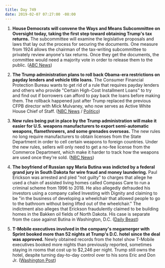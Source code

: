 ```yaml
---
title: Day 749
date: 2019-02-07 07:27:00 -08:00
---
```


1. **House Democrats will convene the Ways and Means Subcommittee on Oversight today, taking the first step toward obtaining Trump's tax returns.** The subcommittee will examine the legislative proposals and laws that lay out the process for securing the documents. One measure from 1924 allows the chairman of the tax-writing subcommittee to privately review anyone's tax returns. Once they get the documents, the committee would need a majority vote in order to release them to the public. ([ABC News](https://abcnews.go.com/Politics/house-democrats-1st-step-obtain-trumps-tax-returns/story?id=60899702))

2. **The Trump administration plans to roll back Obama-era restrictions on payday lenders and vehicle title loans.** The Consumer Financial Protection Bureau wants to get rid of a rule that requires payday lenders and others who provide "Certain High-Cost Installment Loans" to try and find out if borrowers can afford to pay back the loans before making them. The rollback happened just after Trump replaced the previous CFPB director with Mick Mulvaney, who now serves as Active White House Chief of Staff. ([NBC News](https://www.nbcnews.com/news/us-news/cfpb-announces-it-will-roll-back-obama-era-restrictions-payday-n968471) / [Politico](https://www.politico.com/story/2019/02/06/maxine-waters-payday-lenders-1152678))

3. **New rules being put in place by the Trump administration will make it easier for U.S. weapons manufacturers to export semi-automatic weapons, flamethrowers, and some grenades overseas.** The new rules no long require manufacturers to obtain licenses from the State Department in order to cell certain weapons to foreign countries. Under the new rules, sellers will only need to get a no-fee license from the Commerce Department, which make it harder to track how the weapons are used once they're sold. ([NBC News](https://www.nbcnews.com/politics/white-house/new-trump-rules-make-it-easier-u-s-gun-makers-n968601))

4. **The boyfriend of Russian spy Maria Butina was indicted by a federal grand jury in South Dakota for wire fraud and money laundering.** Paul Erickson was arrested and pled "not guilty" to charges that allege he used a chain of assisted living homes called Compass Care to run a criminal scheme from 1996 to 2018. He also allegedly defrauded his investors using a company called Investing with Dignity and claiming to be "in the business of developing a wheelchair that allowed people to go to the bathroom without being lifted out of the wheelchair." The indictment also alleges that Erickson fraudulently claimed to be building homes in the Bakken oil fields of North Dakota. His case is separate from the case against Butina in Washington, D.C. ([Daily Beast](https://www.thedailybeast.com/paul-erickson-russian-agent-maria-butinas-boyfriend-indicted-for-fraud))

5. **T-Mobile executives involved in the company's megamerger with Sprint booked more than 52 nights at Trump's D.C. hotel since the deal was approved.** Newly obtained records from the hotel show T-Mobile executives booked more nights than previously reported, sometimes staying in rooms that cost up to $2,246 per night. Trump still owns the hotel, despite turning day-to-day control over to his sons Eric and Don Jr. ([Washington Post](http://www.washingtonpost.com/politics/t-mobile-executives-seeking-merger-approval-booked-more-than-52-nights-at-trumps-hotel--more-than-previously-known/2019/02/06/cd6fa7e6-29ca-11e9-b011-d8500644dc98_story.html))